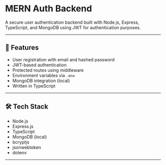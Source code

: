 # MERN Auth Backend

A secure user authentication backend built with Node.js, Express, TypeScript, and MongoDB using JWT for authentication purposes.

---

## 🔧 Features

- User registration with email and hashed password
- JWT-based authentication
- Protected routes using middleware
- Environment variables via `.env`
- MongoDB integration (local)
- Written in TypeScript

---

## 🛠 Tech Stack

- Node.js
- Express.js
- TypeScript
- MongoDB (local)
- bcryptjs
- jsonwebtoken
- dotenv

---